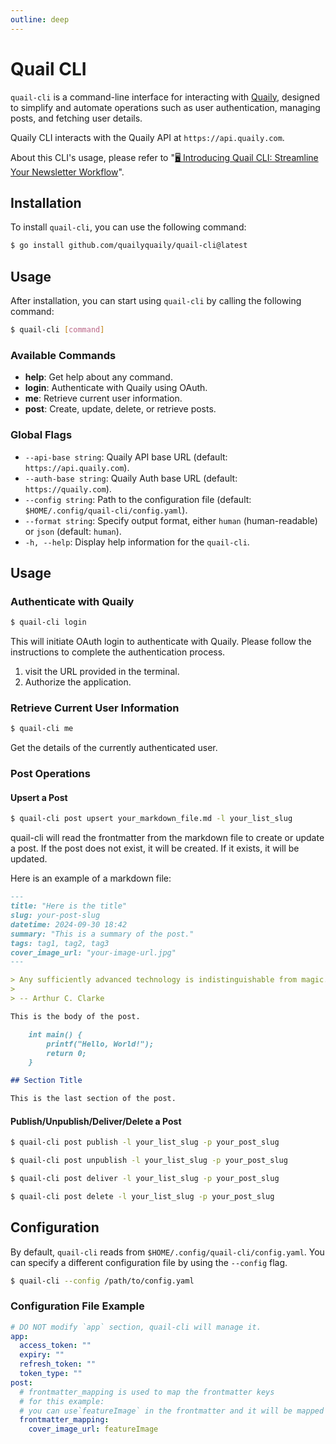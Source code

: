 ```yaml
---
outline: deep
---
```


# Quail CLI

`quail-cli` is a command-line interface for interacting with [Quaily](https://quaily.com), designed to simplify and automate operations such as user authentication, managing posts, and fetching user details.

Quaily CLI interacts with the Quaily API at `https://api.quaily.com`.

About this CLI's usage, please refer to "[🖥️ Introducing Quail CLI: Streamline Your Newsletter Workflow](https://quaily.com/blog/p/introducing-quail-cli-streamline-your-newsletter-workflow)".

## Installation

To install `quail-cli`, you can use the following command:

```bash
$ go install github.com/quailyquaily/quail-cli@latest
```

## Usage

After installation, you can start using `quail-cli` by calling the following command:

```bash
$ quail-cli [command]
```

### Available Commands

- **help**: Get help about any command.
- **login**: Authenticate with Quaily using OAuth.
- **me**: Retrieve current user information.
- **post**: Create, update, delete, or retrieve posts.

### Global Flags

- `--api-base string`: Quaily API base URL (default: `https://api.quaily.com`).
- `--auth-base string`: Quaily Auth base URL (default: `https://quaily.com`).
- `--config string`: Path to the configuration file (default: `$HOME/.config/quail-cli/config.yaml`).
- `--format string`: Specify output format, either `human` (human-readable) or `json` (default: `human`).
- `-h, --help`: Display help information for the `quail-cli`.

## Usage

### Authenticate with Quaily

```bash
$ quail-cli login
```

This will initiate OAuth login to authenticate with Quaily. Please follow the instructions to complete the authentication process.

1. visit the URL provided in the terminal.
2. Authorize the application.

### Retrieve Current User Information

```bash
$ quail-cli me
```

Get the details of the currently authenticated user.

### Post Operations

#### Upsert a Post

```bash
$ quail-cli post upsert your_markdown_file.md -l your_list_slug
```

quail-cli will read the frontmatter from the markdown file to create or update a post. If the post does not exist, it will be created. If it exists, it will be updated.

Here is an example of a markdown file:

```markdown
---
title: "Here is the title"
slug: your-post-slug
datetime: 2024-09-30 18:42
summary: "This is a summary of the post."
tags: tag1, tag2, tag3
cover_image_url: "your-image-url.jpg"
---

> Any sufficiently advanced technology is indistinguishable from magic.
>
> -- Arthur C. Clarke

This is the body of the post.

    int main() {
        printf("Hello, World!");
        return 0;
    }

## Section Title

This is the last section of the post.
```

#### Publish/Unpublish/Deliver/Delete a Post

```bash
$ quail-cli post publish -l your_list_slug -p your_post_slug
```

```bash
$ quail-cli post unpublish -l your_list_slug -p your_post_slug
```

```bash
$ quail-cli post deliver -l your_list_slug -p your_post_slug
```

```bash
$ quail-cli post delete -l your_list_slug -p your_post_slug
```

## Configuration

By default, `quail-cli` reads from `$HOME/.config/quail-cli/config.yaml`. You can specify a different configuration file by using the `--config` flag.

```bash
$ quail-cli --config /path/to/config.yaml
```

### Configuration File Example

```yaml
# DO NOT modify `app` section, quail-cli will manage it.
app:
  access_token: ""
  expiry: ""
  refresh_token: ""
  token_type: ""
post:
  # frontmatter_mapping is used to map the frontmatter keys
  # for this example:
  # you can use`featureImage` in the frontmatter and it will be mapped to `cover_image_url`
  frontmatter_mapping:
    cover_image_url: featureImage
```
